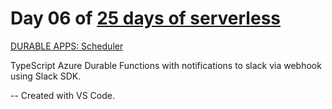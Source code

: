# Day 06 of [25 days of serverless](https://www.25daysofserverless.com)

[DURABLE APPS: Scheduler](https://25daysofserverless.com/calendar/6)

TypeScript Azure Durable Functions with notifications to slack via webhook using Slack SDK.

-- Created with VS Code.

